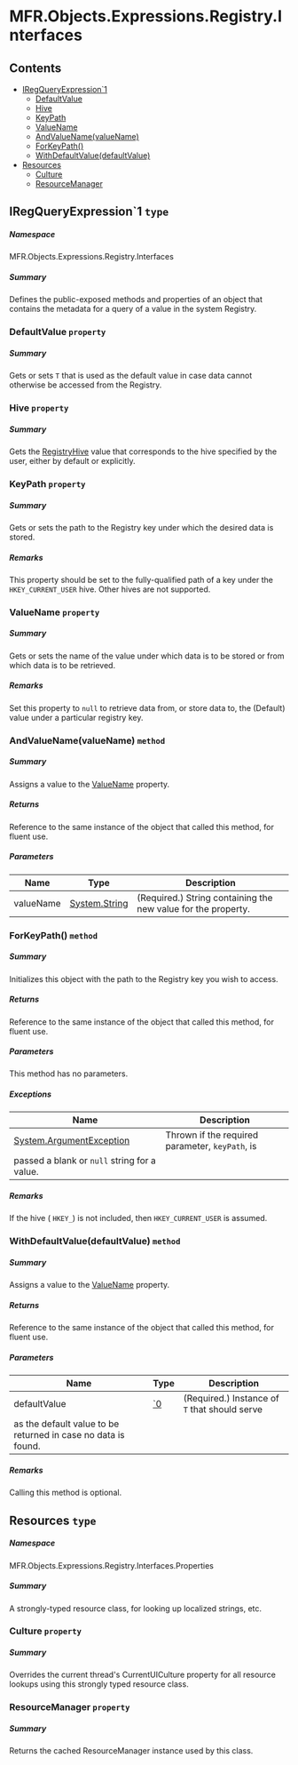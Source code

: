 <a name='assembly'></a>
# MFR.Objects.Expressions.Registry.Interfaces

## Contents

- [IRegQueryExpression\`1](#T-MFR-Objects-Expressions-Registry-Interfaces-IRegQueryExpression`1 'MFR.Objects.Expressions.Registry.Interfaces.IRegQueryExpression`1')
  - [DefaultValue](#P-MFR-Objects-Expressions-Registry-Interfaces-IRegQueryExpression`1-DefaultValue 'MFR.Objects.Expressions.Registry.Interfaces.IRegQueryExpression`1.DefaultValue')
  - [Hive](#P-MFR-Objects-Expressions-Registry-Interfaces-IRegQueryExpression`1-Hive 'MFR.Objects.Expressions.Registry.Interfaces.IRegQueryExpression`1.Hive')
  - [KeyPath](#P-MFR-Objects-Expressions-Registry-Interfaces-IRegQueryExpression`1-KeyPath 'MFR.Objects.Expressions.Registry.Interfaces.IRegQueryExpression`1.KeyPath')
  - [ValueName](#P-MFR-Objects-Expressions-Registry-Interfaces-IRegQueryExpression`1-ValueName 'MFR.Objects.Expressions.Registry.Interfaces.IRegQueryExpression`1.ValueName')
  - [AndValueName(valueName)](#M-MFR-Objects-Expressions-Registry-Interfaces-IRegQueryExpression`1-AndValueName-System-String- 'MFR.Objects.Expressions.Registry.Interfaces.IRegQueryExpression`1.AndValueName(System.String)')
  - [ForKeyPath()](#M-MFR-Objects-Expressions-Registry-Interfaces-IRegQueryExpression`1-ForKeyPath-System-String- 'MFR.Objects.Expressions.Registry.Interfaces.IRegQueryExpression`1.ForKeyPath(System.String)')
  - [WithDefaultValue(defaultValue)](#M-MFR-Objects-Expressions-Registry-Interfaces-IRegQueryExpression`1-WithDefaultValue-`0- 'MFR.Objects.Expressions.Registry.Interfaces.IRegQueryExpression`1.WithDefaultValue(`0)')
- [Resources](#T-MFR-Objects-Expressions-Registry-Interfaces-Properties-Resources 'MFR.Objects.Expressions.Registry.Interfaces.Properties.Resources')
  - [Culture](#P-MFR-Objects-Expressions-Registry-Interfaces-Properties-Resources-Culture 'MFR.Objects.Expressions.Registry.Interfaces.Properties.Resources.Culture')
  - [ResourceManager](#P-MFR-Objects-Expressions-Registry-Interfaces-Properties-Resources-ResourceManager 'MFR.Objects.Expressions.Registry.Interfaces.Properties.Resources.ResourceManager')

<a name='T-MFR-Objects-Expressions-Registry-Interfaces-IRegQueryExpression`1'></a>
## IRegQueryExpression\`1 `type`

##### Namespace

MFR.Objects.Expressions.Registry.Interfaces

##### Summary

Defines the public-exposed methods and properties of an object that
contains the metadata for a query of a value in the system Registry.

<a name='P-MFR-Objects-Expressions-Registry-Interfaces-IRegQueryExpression`1-DefaultValue'></a>
### DefaultValue `property`

##### Summary

Gets or sets `T` that is used as the default
value in case data cannot otherwise be accessed from the Registry.

<a name='P-MFR-Objects-Expressions-Registry-Interfaces-IRegQueryExpression`1-Hive'></a>
### Hive `property`

##### Summary

Gets the [RegistryHive](#T-Microsoft-Win32-RegistryHive 'Microsoft.Win32.RegistryHive') value that
corresponds to the hive specified by the user, either by default or explicitly.

<a name='P-MFR-Objects-Expressions-Registry-Interfaces-IRegQueryExpression`1-KeyPath'></a>
### KeyPath `property`

##### Summary

Gets or sets the path to the Registry key under which the desired
data is stored.

##### Remarks

This property should be set to the fully-qualified path of a key
under the `HKEY_CURRENT_USER` hive. Other hives are not supported.

<a name='P-MFR-Objects-Expressions-Registry-Interfaces-IRegQueryExpression`1-ValueName'></a>
### ValueName `property`

##### Summary

Gets or sets the name of the value under which data is to be stored
or from which data is to be retrieved.

##### Remarks

Set this property to `null` to retrieve data from, or store
data to, the (Default) value under a particular registry key.

<a name='M-MFR-Objects-Expressions-Registry-Interfaces-IRegQueryExpression`1-AndValueName-System-String-'></a>
### AndValueName(valueName) `method`

##### Summary

Assigns a value to the
[ValueName](#P-MFR-Objects-IRegQueryExpression-ValueName 'MFR.Objects.IRegQueryExpression.ValueName')
property.

##### Returns

Reference to the same instance of the object that called this
method, for fluent use.

##### Parameters

| Name | Type | Description |
| ---- | ---- | ----------- |
| valueName | [System.String](http://msdn.microsoft.com/query/dev14.query?appId=Dev14IDEF1&l=EN-US&k=k:System.String 'System.String') | (Required.) String containing the new value for the property. |

<a name='M-MFR-Objects-Expressions-Registry-Interfaces-IRegQueryExpression`1-ForKeyPath-System-String-'></a>
### ForKeyPath() `method`

##### Summary

Initializes this object with the path to the Registry key you wish
to access.

##### Returns

Reference to the same instance of the object that called this
method, for fluent use.

##### Parameters

This method has no parameters.

##### Exceptions

| Name | Description |
| ---- | ----------- |
| [System.ArgumentException](http://msdn.microsoft.com/query/dev14.query?appId=Dev14IDEF1&l=EN-US&k=k:System.ArgumentException 'System.ArgumentException') | Thrown if the required parameter, `keyPath`, is
passed a blank or `null` string for a value. |

##### Remarks

If the hive ( `HKEY_`) is not included, then
`HKEY_CURRENT_USER` is assumed.

<a name='M-MFR-Objects-Expressions-Registry-Interfaces-IRegQueryExpression`1-WithDefaultValue-`0-'></a>
### WithDefaultValue(defaultValue) `method`

##### Summary

Assigns a value to the
[ValueName](#P-MFR-Objects-IRegQueryExpression-ValueName 'MFR.Objects.IRegQueryExpression.ValueName')
property.

##### Returns

Reference to the same instance of the object that called this
method, for fluent use.

##### Parameters

| Name | Type | Description |
| ---- | ---- | ----------- |
| defaultValue | [\`0](#T-`0 '`0') | (Required.) Instance of `T` that should serve
as the default value to be returned in case no data is found. |

##### Remarks

Calling this method is optional.

<a name='T-MFR-Objects-Expressions-Registry-Interfaces-Properties-Resources'></a>
## Resources `type`

##### Namespace

MFR.Objects.Expressions.Registry.Interfaces.Properties

##### Summary

A strongly-typed resource class, for looking up localized strings, etc.

<a name='P-MFR-Objects-Expressions-Registry-Interfaces-Properties-Resources-Culture'></a>
### Culture `property`

##### Summary

Overrides the current thread's CurrentUICulture property for all
  resource lookups using this strongly typed resource class.

<a name='P-MFR-Objects-Expressions-Registry-Interfaces-Properties-Resources-ResourceManager'></a>
### ResourceManager `property`

##### Summary

Returns the cached ResourceManager instance used by this class.
